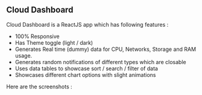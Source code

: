 ## Cloud Dashboard

Cloud Dashboard is a ReactJS app which has following features : 
 -  100% Responsive
 -  Has Theme toggle (light / dark)
 -  Generates Real time (dummy) data for CPU, Networks, Storage and RAM usage.
 -  Generates random notifications of different types which are closable
 -  Uses data tables to showcase sort / search / filter of data
 -  Showcases different chart options with slight animations

Here are the screenshots : 



